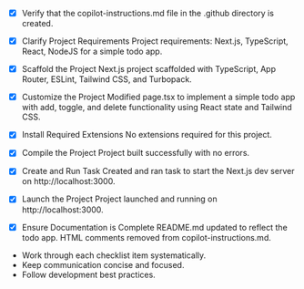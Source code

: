 - [x] Verify that the copilot-instructions.md file in the .github directory is created.

- [x] Clarify Project Requirements
	Project requirements: Next.js, TypeScript, React, NodeJS for a simple todo app.

- [x] Scaffold the Project
	Next.js project scaffolded with TypeScript, App Router, ESLint, Tailwind CSS, and Turbopack.

- [x] Customize the Project
	Modified page.tsx to implement a simple todo app with add, toggle, and delete functionality using React state and Tailwind CSS.

- [x] Install Required Extensions
	No extensions required for this project.

- [x] Compile the Project
	Project built successfully with no errors.

- [x] Create and Run Task
	Created and ran task to start the Next.js dev server on http://localhost:3000.

- [x] Launch the Project
	Project launched and running on http://localhost:3000.

- [x] Ensure Documentation is Complete
	README.md updated to reflect the todo app. HTML comments removed from copilot-instructions.md.

- Work through each checklist item systematically.
- Keep communication concise and focused.
- Follow development best practices.
